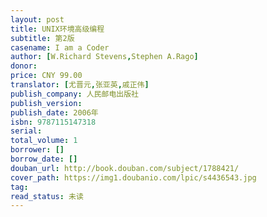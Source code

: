 ```yaml
---
layout: post
title: UNIX环境高级编程
subtitle: 第2版
casename: I am a Coder
author: [W.Richard Stevens,Stephen A.Rago]
donor: 
price: CNY 99.00
translator: [尤晋元,张亚英,戚正伟]
publish_company: 人民邮电出版社
publish_version: 
publish_date: 2006年
isbn: 9787115147318
serial: 
total_volume: 1
borrower: []
borrow_date: []
douban_url: http://book.douban.com/subject/1788421/
cover_path: https://img1.doubanio.com/lpic/s4436543.jpg
tag: 
read_status: 未读
---
```

